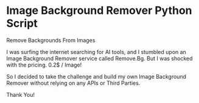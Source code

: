 # Image Background Remover Python Script 
Remove Backgrounds From Images 

I was surfing the internet searching for AI tools, and I stumbled upon an Image Background Remover service called Remove.Bg. But I was shocked with the pricing. 0.2$ / Image!

So I decided to take the challenge and build my own Image Background Remover without relying on any APIs or Third Parties.

Thank You!

